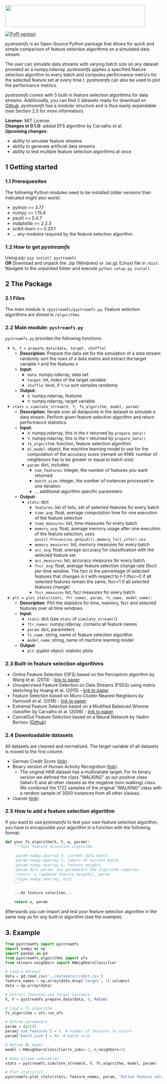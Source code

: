 <img src="https://raw.githubusercontent.com/haugjo/pystreamfs_development/master/logo.png?token=ASkhjiJbmXsXmuKBkSZ9z7VqhqElZepmks5cf7crwA%3D%3D" width="450" height="70"/>

[![PyPI version](https://badge.fury.io/py/pystreamfs.svg)](https://badge.fury.io/py/pystreamfs)

*pystreamfs* is an Open-Source Python package that allows for quick and simple comparison of feature selection algorithms on a simulated data stream.

The user can simulate data streams with varying batch size on any dataset provided as a numpy.ndarray. 
*pystreamfs* applies a specified feature selection algorithm to every batch and computes performance metrics for the
selected feature set at every time *t*. *pystreamfs* can also be used to plot the performance metrics.

*pystreamfs* comes with 5 built-in feature selection algorithms for data streams. Additionally, you can find 3 datasets ready for download on [Github](https://github.com/haugjo/pystreamfs). 
*pystreamfs* has a modular structure and is thus easily expandable (see Section 2.5 for more information).

**License:** MIT License<br>
**Changes in 0.1.0:** added EFS algorithm by Carvalho et al.<br>
**Upcoming changes:**
* ability to simulate feature streams
* ability to generate artificial data streams
* ability to test multiple feature selection algorithms at once

## 1 Getting started
### 1.1 Prerequesites
The following Python modules need to be installed (older versions than indicated might also work):
* python >= 3.7.1
* numpy >= 1.15.4
* psutil >= 5.4.7
* matplotlib >= 2.2.3
* scikit-learn >= 0.20.1
* ... any modules required by the feature selection algorithm 

### 1.2 How to get *pystreamfs*
Using pip: ``pip install pystreamfs``<br>
**OR** Download and unpack the .zip (Windows) or .tar.gz (Linux) file in ``/dist``. Navigate to the unpacked folder and execute
``python setup.py install``.
 
## 2 The Package  
### 2.1 Files
The main module is ``/pystreamfs/pystreamfs.py``. Feature selection algorithms are stored in ``/algorithms``.
 
### 2.2 Main module: ``pystreamfs.py``
``pystreamfs.py`` provides the following functions:
* ``X, Y = prepare_data(data, target, shuffle)``
    * **Description**: Prepare the data set for the simulation of a data stream: randomly sort the rows of a data matrix and extract the target variable ``Y`` and the features ``X``
    * **Input**:
        * ``data``: numpy.ndarray, data set
        * ``target``: int, index of the target variable
        * ``shuffle``: bool, if ``True`` sort samples randomly
    * **Output**:
        * ``X``: numpy.ndarray, features
        * ``Y``: numpy.ndarray, target variable
* ``stats = simulate_stream(X, Y, fs_algorithm, model, param)``
    * **Description**: Iterate over all datapoints in the dataset to simulate a data stream. 
    Perform given feature selection algorithm and return performance statistics.
    * **Input**:
        * ``X``: numpy.ndarray, this is the ``X`` returned by ``prepare_data()``
        * ``Y``: numpy.ndarray, this is the ``Y`` returned by ``prepare_data()``
        * ``fs_algorithm``: function, feature selection algorithm
        * ``ml_model``: object, the machine learning model to use for the computation of the accuracy score 
        (remark on KNN: number of neighbours has to be greater or equal to batch size)
        * ``param``: dict, includes:
            * ``num_features``: integer, the number of features you want returned
            * ``batch_size``: integer, the number of instances processed in one iteration
            * ... additional algorithm specific parameters
    * **Output**:
        * ``stats``: dict
            * ``features``: list of lists, set of selected features for every batch
            * ``time_avg``: float, average computation time for one execution of the feature selection
            * ``time_measures``: list, time measures for every batch
            * ``memory_avg``: float, average memory usage after one execution of the feature selection, uses ``psutil.Process(os.getpid()).memory_full_info().uss``
            * ``memory_measures``: list, memory measures for every batch
            * ``acc_avg``: float, average accuracy for classification with the selected feature set
            * ``acc_measures``: list, accuracy measures for every batch
            * ``fscr_avg``: float, average feature selection change rate (fscr) per time window. 
            The fscr is the percentage of selected features that changes in *t* with respect to *t-1* (fscr=0 if all selected features remain the same, fscr=1 if all selected features change)
            * ``fscr_measures`` list, fscr measures for every batch
* ``plt = plot_stats(stats, ftr_names, param, fs_name, model_name):``
    * **Description**: Plot the statistics for time, memory, fscr and selected features over all time windows.
    * **Input**:
        * ``stats``: dict (see ``stats`` of ``simulate_stream()``)
        * ``ftr_names``: numpy.ndarray, contains all feature names
        * ``param``: dict, parameters
        * ``fs_name``: string, name of feature selection algorithm
        * ``model_name``: string, name of machine learning model
    * **Output**:
        * ``plt``: pyplot object: statistic plots

### 2.3 Built-in feature selection algorithms
* Online Feature Selection (OFS) based on the Perceptron algorithm by Wang et al. (2013) - [link to paper](https://ieeexplore.ieee.org/abstract/document/6522405)
* Unsupervised Feature Selection on Data Streams (FSDS) using matrix sketching by Huang et al. (2015) - [link to paper](https://dl.acm.org/citation.cfm?id=2806521)
* Feature Selection based on Micro Cluster Nearest Neighbors by Hamoodi et al. (2018) - [link to paper](https://www.sciencedirect.com/science/article/abs/pii/S0950705118304039)
* Extremal Feature Selection based on a Modified Balanced Winnow classifier by Carvalho et al. (2006) - [link to paper](https://dl.acm.org/citation.cfm?id=1150466)
* CancelOut Feature Selection based on a Neural Network by Vadim Borisov ([Github](https://github.com/unnir/CancelOut))
    
### 2.4 Downloadable datasets
All datasets are cleaned and normalized. The target variable of all datasets is moved to the first column.
* German Credit Score ([link](https://archive.ics.uci.edu/ml/datasets/statlog+(german+credit+data)))
* Binary version of Human Activity Recognition ([link](https://archive.ics.uci.edu/ml/datasets/Human+Activity+Recognition+Using+Smartphones)).
    * The original HAR dataset has a multivariate target. For its binary version we defined the class "WALKING" as our positive class (label=1) and all other classes as the negative (non-walking) class. 
    We combined the 1722 samples of the original "WALKING" class with a random sample of 3000 instances from all other classes.
* Usenet ([link](http://www.liaad.up.pt/kdus/products/datasets-for-concept-drift))

### 2.5 How to add a feature selection algorithm
If you want to use *pystreamfs* to test your own feature selection algorithm, you have to encapsulate your algorithm in a function
with the following format:
```python
def your_fs_algorithm(X, Y, w, param):
    """Your feature selection algorithm
    
    :param numpy.nparray X: current data batch
    :param numpy.nparray Y: labels of current batch
    :param numpy.nparray w: feature weights
    :param dict param: any parameters the algorithm requires
    :return: w (updated feature weights), param
    :rtype numpy.ndarray, dict
    """

    ...do feature selection...
    
    return w, param
```
Afterwards you can import and test your feature selection algorithm in the same way as for any built-in algorithm (see the example).


## 3. Example
```python
from pystreamfs import pystreamfs
import numpy as np
import pandas as pd
from pystreamfs.algorithms import ofs
from sklearn.neighbors import KNeighborsClassifier

# Load a dataset
data = pd.read_csv('../datasets/credit.csv')
feature_names = np.array(data.drop('target', 1).columns)
data = np.array(data)

# Extract features and target variable
X, Y = pystreamfs.prepare_data(data, 0, False)

# Load a FS algorithm
fs_algorithm = ofs.run_ofs

# Define parameters
param = dict()
param['num_features'] = 5  # number of features to return
param['batch_size'] = 50  # batch size

# Define ML model
model = KNeighborsClassifier(n_jobs=-1, n_neighbors=5)

# Data stream simulation
stats = pystreamfs.simulate_stream(X, Y, fs_algorithm, model, param)

# Plot statistics
pystreamfs.plot_stats(stats, feature_names, param, 'Online feature selection (OFS)', 'K Nearest Neighbor').show()
```
